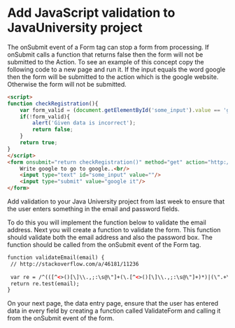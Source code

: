 # Add JavaScript validation to JavaUniversity project

The onSubmit event of a Form tag can stop a form from processing. If onSubmit calls a function that returns false then the form will not be submitted to the Action. To see an example of this concept copy the following code to a new page and run it. If the input equals the word google then the form will be submitted to the action which is the google website. Otherwise the form will not be submitted.

```html
<script>
function checkRegistration(){
    var form_valid = (document.getElementById('some_input').value == 'google');
    if(!form_valid){
        alert('Given data is incorrect');
        return false;
    }
    return true;
}
</script>
<form onsubmit="return checkRegistration()" method="get" action="http://google.com">
    Write google to go to google..<br/>
    <input type="text" id="some_input" value=""/>
    <input type="submit" value="google it"/>
</form>
``` 

Add validation to your Java University project from last week to ensure that the user enters something in the email and password fields.

To do this you will implement the function below to validate the email address. Next you will create a function to validate the form. This function should validate both the email address and also the password box. The function should be called from the onSubmit event of the Form tag.

```html
function validateEmail(email) { 
 // http://stackoverflow.com/a/46181/11236
 
 var re = /^(([^<>()[\]\\.,;:\s@\"]+(\.[^<>()[\]\\.,;:\s@\"]+)*)|(\".+\"))@((\[[0-9]{1,3}\.[0-9]{1,3}\.[0-9]{1,3}\.[0-9]{1,3}\])|(([a-zA-Z\-0-9]+\.)+[a-zA-Z]{2,}))$/;
 return re.test(email);
}
```

On your next page, the data entry page, ensure that the user has entered data in every field by creating a function called ValidateForm and calling it from the onSubmit event of the form.